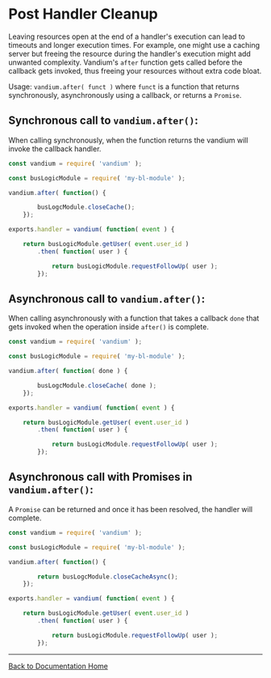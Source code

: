 # Post Handler Cleanup

Leaving resources open at the end of a handler's execution can lead to timeouts and longer execution times. For example, one might use a caching server but freeing the resource during the handler's execution might add unwanted complexity. Vandium's `after` function gets called before the callback gets invoked, thus freeing your resources without extra code bloat.

Usage: `vandium.after( funct )` where `funct` is a function that returns synchronously, asynchronously using a callback, or returns a `Promise`.

## Synchronous call to `vandium.after()`:

When calling synchronously, when the function returns the vandium will invoke the callback handler.

```js
const vandium = require( 'vandium' );

const busLogicModule = require( 'my-bl-module' );

vandium.after( function() {

        busLogcModule.closeCache();
    });

exports.handler = vandium( function( event ) {

	return busLogicModule.getUser( event.user_id )
		.then( function( user ) {

			return busLogicModule.requestFollowUp( user );
		});
```

## Asynchronous call to `vandium.after()`:

When calling asynchronously with a function that takes a callback `done` that gets invoked when the operation inside `after()` is complete.

```js
const vandium = require( 'vandium' );

const busLogicModule = require( 'my-bl-module' );

vandium.after( function( done ) {

        busLogcModule.closeCache( done );
    });

exports.handler = vandium( function( event ) {

	return busLogicModule.getUser( event.user_id )
		.then( function( user ) {

			return busLogicModule.requestFollowUp( user );
		});
```

## Asynchronous call with Promises in `vandium.after()`:

A `Promise` can be returned and once it has been resolved, the handler will complete.

```js
const vandium = require( 'vandium' );

const busLogicModule = require( 'my-bl-module' );

vandium.after( function() {

        return busLogcModule.closeCacheAsync();
    });

exports.handler = vandium( function( event ) {

	return busLogicModule.getUser( event.user_id )
		.then( function( user ) {

			return busLogicModule.requestFollowUp( user );
		});
```

---

[Back to Documentation Home](main.md)
